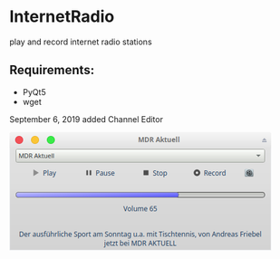 # InternetRadio
play and record internet radio stations

## Requirements:
- PyQt5
- wget

September 6, 2019 added Channel Editor

![alt text](https://github.com/Axel-Erfurt/InternetRadio/blob/master/radio2.png)
